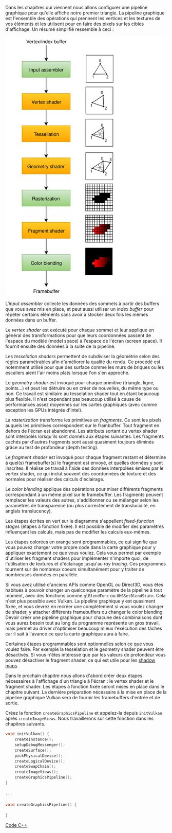 Dans les chapitres qui viennent nous allons configurer une pipeline graphique pour qu'elle affiche notre premier 
triangle. La pipeline graphique est l'ensemble des opérations qui prennent les vertices et les textures de vos 
éléments et les utilisent pour en faire des pixels sur les cibles d'affichage. Un résumé simplifié ressemble à ceci :

![](/images/vulkan_simplified_pipeline.svg)

L'_input assembler_ collecte les données des sommets à partir des buffers que vous avez mis en place, et peut aussi
utiliser un _index buffer_ pour répéter certains éléments sans avoir à stocker deux fois les mêmes données dans un
buffer.

Le _vertex shader_ est exécuté pour chaque sommet et leur applique en général des transformations pour que leurs
coordonnées passent de l'espace du modèle (model space) à l'espace de l'écran (screen space). Il fournit ensuite des
données à la suite de la pipeline.

Les _tesselation shaders_ permettent de subdiviser la géométrie selon des règles paramétrables afin d'améliorer la 
qualité du rendu. Ce procédé est notemment utilisé pour que des surface comme les murs de briques ou les escaliers 
aient l'air moins plats lorsque l'on s'en approche.

Le _geometry shader_ est invoqué pour chaque primitive (triangle, ligne, points...) et peut les détruire ou en créer
de nouvelles, du même type ou non. Ce travail est similaire au tesselation shader tout en étant beaucoup plus
flexible. Il n'est cependant pas beaucoup utilisé à cause de performances assez moyennes sur les cartes graphiques
(avec comme exception les GPUs intégrés d'Intel).

La _rasterization_ transforme les primitives en _fragments_. Ce sont les pixels auquels les primitives correspondent
sur le frambuffer. Tout fragment en dehors de l'écran est abandonné. Les attributs sortant du vertex shader 
sont interpolés lorsqu'ils sont donnés aux étapes suivantes. Les fragments cachés par d'autres fragments sont aussi 
quasiment toujours éliminés grâce au test de profondeur (depth testing).

Le _fragment shader_ est invoqué pour chaque fragment restant et détermine à quel(s) framebuffer(s) le fragment
est envoyé, et quelles données y sont inscrites. Il réalise ce travail à l'aide des données interpolées émises par le
vertex shader, ce qui inclut souvent des coordonnées de texture et des normales pour réaliser des calculs d'éclairage.

Le _color blending_ applique des opérations pour mixer différents fragments correspondant à un même pixel sur le 
framebuffer. Les fragments peuvent remplacer les valeurs des autres, s'additionner ou se mélanger selon les 
paramètres de transparence (ou plus correctement de translucidité, en anglais translucency).

Les étapes écrites en vert sur le diagramme s'appellent _fixed-function stages_ (étapes à fonction fixée). Il est 
possible de modifier des paramètres influençant les calculs, mais pas de modifier les calculs eux-mêmes.

Les étapes colorées en orange sont programmables, ce qui signifie que vous pouvez charger votre propre code dans la 
carte graphique pour y appliquer exactement ce que vous voulez. Cela vous permet par exemple d'utiliser les fragment
shaders pour implémenter n'importe quoi, de l'utilisation de textures et d'éclairage jusqu'au _ray tracing_. Ces 
programmes tournent sur de nombreux coeurs simultanément pour y traiter de nombreuses données en parallèle.

Si vous avez utilisé d'anciens APIs comme OpenGL ou Direct3D, vous êtes habitués à pouvoir changer un quelconque 
paramètre de la pipeline à tout moment, avec des fonctions comme `glBlendFunc` ou `OMSSetBlendState`. Cela n'est plus
possible avec Vulkan. La pipeline graphique y est quasiment fixée, et vous devrez en recréer une complètement si 
vous voulez changer de shader, y attacher différents framebuffers ou changer le color blending. Devoir créer une
pipeline graphique pour chacune des combinaisons dont vous aurez besoin tout au long du programme représente un gros 
travail, mais permet au driver d'optimiser beaucoup mieux l'exécution des tâches car il sait à l'avance ce que la carte
graphique aura à faire.

Certaines étapes programmables sont optionnelles selon ce que vous voulez faire. Par exemple la tesselation et le 
geometry shader peuvent être désactivés. Si vous n'êtes intéressé que par les valeurs de profondeur vous pouvez 
désactiver le fragment shader, ce qui est utile pour les [shadow maps](https://en.wikipedia.org/wiki/Shadow_mapping).

Dans le prochain chapitre nous allons d'abord créer deux étapes nécessaires à l'affichage d'un triangle à l'écran : 
le vertex shader et le fragment shader. Les étapes à fonction fixée seront mises en place dans le chapitre suivant. 
La dernière préparation nécessaire à la mise en place de la pipeline graphique Vulkan sera de fournir les framebuffers 
d'entrée et de sortie.

Créez la fonction `createGraphicsPipeline` et appelez-la depuis `initVulkan` après `createImageViews`. Nous 
travaillerons sur cette fonction dans les chapitres suivants.

```c++
void initVulkan() {
    createInstance();
    setupDebugMessenger();
    createSurface();
    pickPhysicalDevice();
    createLogicalDevice();
    createSwapChain();
    createImageViews();
    createGraphicsPipeline();
}

...

void createGraphicsPipeline() {

}
```

[Code C++](/code/08_graphics_pipeline.cpp)
